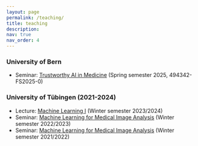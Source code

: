 ```yaml
---
layout: page
permalink: /teaching/
title: teaching
description:
nav: true
nav_order: 4
---
```



### University of Bern

- Seminar: [Trustworthy AI in Medicine](https://www.google.com/url?sa=t&source=web&rct=j&opi=89978449&url=https://www.ksl.unibe.ch/KSL/kurzansicht%3F8%26stammNr%3D494342%26semester%3DFS2025%26lfdNr%3D0&ved=2ahUKEwjxhoKTlp2LAxUY0wIHHXiDMUUQFnoECBIQAQ&usg=AOvVaw166EzpPD_L9nDOjzXL8rS0) (Spring semester 2025, 494342-FS2025-0)

### University of Tübingen (2021-2024)


- Lecture: [Machine Learning I](https://ovidius.uni-tuebingen.de/ilias3/goto.php?target=crs_4323713&client_id=pr02) (Winter semester 2023/2024)
- Seminar: [Machine Learning for Medical Image Analysis](https://www.mlmia-unitue.de/teaching/ws22-ml-for-medical-image-analysis-ml4506/) (Winter semester 2022/2023)
- Seminar: [Machine Learning for Medical Image Analysis](https://www.mlmia-unitue.de/teaching/ws21-ml-for-medical-image-analysis-ml4506/) (Winter semester 2021/2022)
